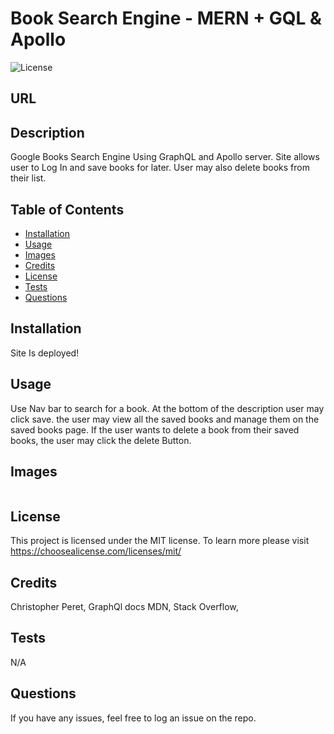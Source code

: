 # Book Search Engine - MERN + GQL & Apollo

  ![License](https://img.shields.io/badge/license-MIT-blue.svg)
  
  ## URL
  


  ## Description

Google Books Search Engine Using GraphQL and Apollo server. Site allows user to Log In and save books for later. User may also delete books from their list.

  ## Table of Contents

  - [Installation](#installation)
  - [Usage](#usage)
  - [Images](#images)
  - [Credits](#credits)
  - [License](#license)
  - [Tests](#tests)
  - [Questions](#questions)

  ## Installation

Site Is deployed!

  ## Usage

Use Nav bar to search for a book. At the bottom of the description user may click save. the user may view all the saved books and manage them on the saved books page. If the user wants to delete a book from their saved books, the user may click the delete Button.
  
  ## Images
  
  ![]()
  
  ## License

 This project is licensed under the MIT license. To learn more please visit https://choosealicense.com/licenses/mit/

  ## Credits

  Christopher Peret,
  GraphQl docs
  MDN,
  Stack Overflow,

  ## Tests

  N/A

  ## Questions

  If you have any issues, feel free to log an issue on the repo.

